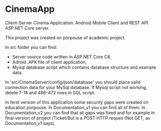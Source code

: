 # CinemaApp
Client-Server Cinema Application. Android Mobile Client and REST API ASP.NET Core server.

This project was created on porpouse of academic project. 

In src folder you can find:
* Server source code written in ASP.NET Core C#,
* Adroid .APK file of client application,
* Mysql database script which contains database structure and example data.

In 'src/CinemaServer/config/json/database' you should place valid connection data for your MySql database. 
If Mysql script not working, delete 7-18 and 466-472 rows in SQL script.

In ferst version of this application some security gaps were created on education porpouse. In Documentation_v1 you can find all of them. 
In Documentation_v2 you can find that all gaps was fixed and for example in final version of project /Ticket/But is a POST HTTP reques (Not GET, as Documentation_v1 says).
